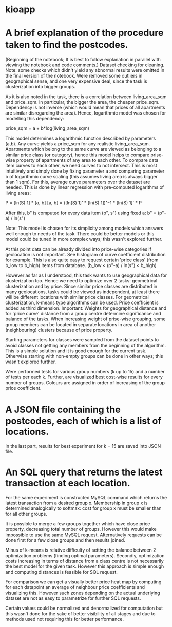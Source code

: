 # kioapp

# A brief explanation of the procedure taken to ﬁnd the postcodes.
(Beginning of the notebook; It is best to follow explanation in parallel with viewing the notebook and code comments.)
Dataset checking for cleaning.
Note: some checks which didn't yield any abnormal results were omitted in the final version of the notebook.
Were removed some outliers in geographical sense, and one very expensive deal, since the task is clusterization into bigger groups.

As it is also noted in the task, there is a correlation between living_area_sqm and price_sqm. In particular, the bigger the area, the cheaper price_sqm. Dependency is not inverse (which would mean that prices of all apartments are similar disregarding the area). Hence, logarithmic model was chosen for modelling this dependency:

price_sqm = a + b*log(living_area_sqm)

This model determines a logarithmic function described by parameters (a,b). Any curve yields a price_sqm for any realistic living_area_sqm. Apartments which belong to the same curve are viewed as belonging to a similar price class (or category), hence this model helps to compare prise-wise property of apartments of any area to each other.
To compare data item curves to each other, we need curves to not intersect. This is most intuitively and simply done by fixing parameter a and comparing parameter b of logarithmic curve scaling (this assumes living area is always bigger than 1 sqm). For this, average curve parameters over the dataset are needed.
This is done by linear regression with pre-computed logarithms of living areas:

P = [ln(S) 1] * [a, b]
[a, b] = ([ln(S) 1]' * [ln(S) 1])^-1 * [ln(S) 1]' * P

After this, b" is computed for every data item (p", s") using fixed a:
b" = (p"-a) / ln(s")

Note: This model is chosen for its simplicity among models which answers well enough to needs of the task. There could be better models or this model could be tuned in more complex ways; this wasn't explored further.

At this point data can be already divided into price-wise categories if geolocation is not important. See histogram of curve coefficient distribution for example. This is also quite easy to request certain 'price class' (from b_low to b_high) items from database. (b_low < (p"-a) / ln(s") < b_high)

However as far as I understood, this task wants to use geographical data for clusterization too. Hence we need to optimize over 2 tasks: geometrical clusterization and by price. Since similar price classes are distributed in many geolocations, tasks could be viewed as independent, at least there will be different locations with similar price classes.
For geometrical clusterization, k-means type algorithms can be used. Price coefficient is added as third dimension.
Important: Weights for geographical distance and for 'price curve' distance from a group centre determine significance and balance of the tasks. When increasing weight of prise-wise grouping, some group members can be located in separate locations in area of another (neighbouring) clusters because of price property.

Starting parameters for classes were sampled from the dataset points to avoid classes not getting any members from the beginning of the algorithm. This is a simple solution and it is good enough for the current task. Otherwise starting with non-empty groups can be done in other ways; this wasn't explored further.

Were performed tests for various group numbers (k up to 15) and a number of tests per each k.
Further, are visualized best cost-wise results for every number of groups. Colours are assigned in order of increasing of the group price coefficient.

#  A JSON ﬁle containing the postcodes, each of which is a list of locations.
In the last part, results for best experiment for k = 15 are saved into JSON file.
# An SQL query that returns the latest transaction at each location.
For the same experiment is constructed MySQL command which returns the latest transaction from a desired group x.
Membership in group x is determined analogically to softmax: cost for group x must be smaller than for all other groups.

It is possible to merge a few groups together which have close price property, decreasing total number of groups. However this would make impossible to use the same MySQL request. Alternatively requests can be done first for a few close groups and then results joined.

Minus of k-means is relative difficulty of setting the balance between 2 optimization problems (finding optimal parameters). Secondly, optimization costs increasing in terms of distance from a class centre is not necessarily the best model for the given task. However this approach is simple enough and computing distances is feasible for SQL request.

For comparison we can get a visually better price heat map by computing for each datapoint an average of neighbour price coefficients and visualizing this. However such zones depending on the actual underlying dataset are not as easy to parametrize for further SQL requests.

Certain values could be normalized and denormalized for computation but this wasn't done for the sake of better visibility of all stages and due to methods used not requiring this for better performance.
